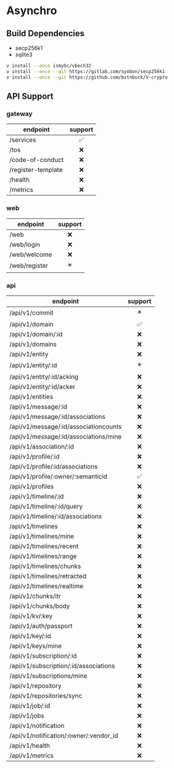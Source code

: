 # Asynchro

## Build Dependencies

- secp256k1
- sqlite3

```sh
v install --once ismyhc/vbech32
v install --once --git https://gitlab.com/syobon/secp256k1
v install --once --git https://github.com/bstnbuck/V-crypto
```

## API Support

### gateway

| endpoint           | support |
|--------------------|:-------:|
| /services          |    ✅    |
| /tos               |    ❌    |
| /code-of-conduct   |    ❌    |
| /register-template |    ❌    |
| /health            |    ❌    |
| /metrics           |    ❌    |

### web

| endpoint      | support |
|---------------|:-------:|
| /web          |    ❌    |
| /web/login    |    ❌    |
| /web/welcome  |    ❌    |
| /web/register |    ✴️    |


### api

| endpoint                               | support |
|----------------------------------------|:-------:|
| /api/v1/commit                         |    ✴️    |
| /api/v1/domain                         |    ✅    |
| /api/v1/domain/:id                     |    ❌    |
| /api/v1/domains                        |    ❌    |
| /api/v1/entity                         |    ❌    |
| /api/v1/entity/:id                     |    ✴️    |
| /api/v1/entity/:id/acking              |    ❌    |
| /api/v1/entity/:id/acker               |    ❌    |
| /api/v1/entities                       |    ❌    |
| /api/v1/message/:id                    |    ❌    |
| /api/v1/message/:id/associations       |    ❌    |
| /api/v1/message/:id/associationcounts  |    ❌    |
| /api/v1/message/:id/associations/mine  |    ❌    |
| /api/v1/association/:id                |    ❌    |
| /api/v1/profile/:id                    |    ❌    |
| /api/v1/profile/:id/associations       |    ❌    |
| /api/v1/profile/:owner/:semanticid     |    ✅    |
| /api/v1/profiles                       |    ❌    |
| /api/v1/timeline/:id                   |    ❌    |
| /api/v1/timeline/:id/query             |    ❌    |
| /api/v1/timeline/:id/associations      |    ❌    |
| /api/v1/timelines                      |    ❌    |
| /api/v1/timelines/mine                 |    ❌    |
| /api/v1/timelines/recent               |    ❌    |
| /api/v1/timelines/range                |    ❌    |
| /api/v1/timelines/chunks               |    ❌    |
| /api/v1/timelines/retracted            |    ❌    |
| /api/v1/timelines/realtime             |    ❌    |
| /api/v1/chunks/itr                     |    ❌    |
| /api/v1/chunks/body                    |    ❌    |
| /api/v1/kv/:key                        |    ❌    |
| /api/v1/auth/passport                  |    ❌    |
| /api/v1/key/:id                        |    ❌    |
| /api/v1/keys/mine                      |    ❌    |
| /api/v1/subscription/:id               |    ❌    |
| /api/v1/subscription/:id/associations  |    ❌    |
| /api/v1/subscriptions/mine             |    ❌    |
| /api/v1/repository                     |    ❌    |
| /api/v1/repositories/sync              |    ❌    |
| /api/v1/job/:id                        |    ❌    |
| /api/v1/jobs                           |    ❌    |
| /api/v1/notification                   |    ❌    |
| /api/v1/notification/:owner/:vendor_id |    ❌    |
| /api/v1/health                         |    ❌    |
| /api/v1/metrics                        |    ❌    |
